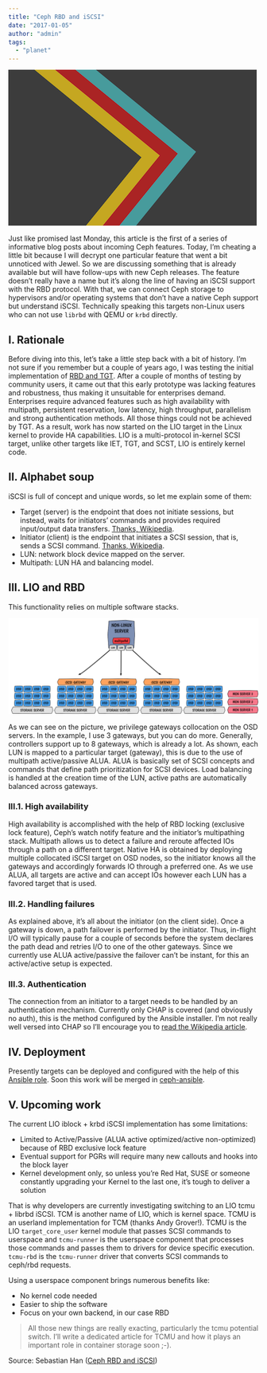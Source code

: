 ```yaml
---
title: "Ceph RBD and iSCSI"
date: "2017-01-05"
author: "admin"
tags: 
  - "planet"
---
```


![Ceph RBD and iSCSI](images/rbd-iscsi.png)

Just like promised last Monday, this article is the first of a series of informative blog posts about incoming Ceph features. Today, I’m cheating a little bit because I will decrypt one particular feature that went a bit unnoticed with Jewel. So we are discussing something that is already available but will have follow-ups with new Ceph releases. The feature doesn’t really have a name but it’s along the line of having an iSCSI support with the RBD protocol. With that, we can connect Ceph storage to hypervisors and/or operating systems that don’t have a native Ceph support but understand iSCSI. Technically speaking this targets non-Linux users who can not use `librbd` with QEMU or `krbd` directly.

## [](#I-Rationale "I. Rationale")I. Rationale

Before diving into this, let’s take a little step back with a bit of history. I’m not sure if you remember but a couple of years ago, I was testing the initial implementation of [RBD and TGT](http://www.sebastien-han.fr/blog/2014/07/07/start-with-the-rbd-support-for-tgt/). After a couple of months of testing by community users, it came out that this early prototype was lacking features and robustness, thus making it unsuitable for enterprises demand. Enterprises require advanced features such as high availability with multipath, persistent reservation, low latency, high throughput, parallelism and strong authentication methods. All those things could not be achieved by TGT. As a result, work has now started on the LIO target in the Linux kernel to provide HA capabilities. LIO is a multi-protocol in-kernel SCSI target, unlike other targets like IET, TGT, and SCST, LIO is entirely kernel code.

## [](#II-Alphabet-soup "II. Alphabet soup")II. Alphabet soup

iSCSI is full of concept and unique words, so let me explain some of them:

- Target (server) is the endpoint that does not initiate sessions, but instead, waits for initiators’ commands and provides required input/output data transfers. [Thanks, Wikipedia](https://en.wikipedia.org/wiki/SCSI_initiator_and_target).
- Initiator (client) is the endpoint that initiates a SCSI session, that is, sends a SCSI command. [Thanks, Wikipedia](https://en.wikipedia.org/wiki/SCSI_initiator_and_target).
- LUN: network block device mapped on the server.
- Multipath: LUN HA and balancing model.

## [](#III-LIO-and-RBD "III. LIO and RBD")III. LIO and RBD

This functionality relies on multiple software stacks.

![Ceph RBD and iSCSI design](images/rbd-iscsi-archi.png)

As we can see on the picture, we privilege gateways collocation on the OSD servers. In the example, I use 3 gateways, but you can do more. Generally, controllers support up to 8 gateways, which is already a lot. As shown, each LUN is mapped to a particular target (gateway), this is due to the use of multipath active/passive ALUA. ALUA is basically set of SCSI concepts and commands that define path prioritization for SCSI devices. Load balancing is handled at the creation time of the LUN, active paths are automatically balanced across gateways.

### [](#III-1-High-availability "III.1. High availability")III.1. High availability

High availability is accomplished with the help of RBD locking (exclusive lock feature), Ceph’s watch notify feature and the initiator’s multipathing stack. Multipath allows us to detect a failure and reroute affected IOs through a path on a different target. Native HA is obtained by deploying multiple collocated iSCSI target on OSD nodes, so the initiator knows all the gateways and accordingly forwards IO through a preferred one. As we use ALUA, all targets are active and can accept IOs however each LUN has a favored target that is used.

### [](#III-2-Handling-failures "III.2. Handling failures")III.2. Handling failures

As explained above, it’s all about the initiator (on the client side). Once a gateway is down, a path failover is performed by the initiator. Thus, in-flight I/O will typically pause for a couple of seconds before the system declares the path dead and retries I/O to one of the other gateways. Since we currently use ALUA active/passive the failover can’t be instant, for this an active/active setup is expected.

### [](#III-3-Authentication "III.3. Authentication")III.3. Authentication

The connection from an initiator to a target needs to be handled by an authentication mechanism. Currently only CHAP is covered (and obviously no auth), this is the method configured by the Ansible installer. I’m not really well versed into CHAP so I’ll encourage you to [read the Wikipedia article](https://en.wikipedia.org/wiki/Challenge-Handshake_Authentication_Protocol).

## [](#IV-Deployment "IV. Deployment")IV. Deployment

Presently targets can be deployed and configured with the help of this [Ansible role](https://github.com/pcuzner/ceph-iscsi-ansible). Soon this work will be merged in [ceph-ansible](https://github.com/ceph/ceph-ansible).

## [](#V-Upcoming-work "V. Upcoming work")V. Upcoming work

The current LIO iblock + krbd iSCSI implementation has some limitations:

- Limited to Active/Passive (ALUA active optimized/active non-optimized) because of RBD exclusive lock feature
- Eventual support for PGRs will require many new callouts and hooks into the block layer
- Kernel development only, so unless you’re Red Hat, SUSE or someone constantly upgrading your Kernel to the last one, it’s tough to deliver a solution

That is why developers are currently investigating switching to an LIO tcmu + librbd iSCSI. TCM is another name of LIO, which is kernel space. TCMU is an userland implementation for TCM (thanks Andy Grover!). TCMU is the LIO `target_core_user` kernel module that passes SCSI commands to userspace and `tcmu-runner` is the userspace component that processes those commands and passes them to drivers for device specific execution. `tcmu-rbd` is the `tcmu-runner` driver that converts SCSI commands to ceph/rbd requests.

Using a userspace component brings numerous benefits like:

- No kernel code needed
- Easier to ship the software
- Focus on your own backend, in our case RBD

  

> All those new things are really exacting, particularly the tcmu potential switch. I’ll write a dedicated article for TCMU and how it plays an important role in container storage soon ;-).

Source: Sebastian Han ([Ceph RBD and iSCSI](https://sebastien-han.fr/blog/2017/01/05/Ceph-RBD-and-iSCSI/))
